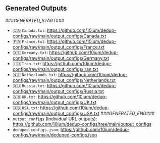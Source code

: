 
## Generated Outputs
###_GENERATED_START_###

- 🇨🇦 `Canada.txt`: https://github.com/10ium/dedup-configs/raw/main/output_configs/Canada.txt
- 🇫🇷 `France.txt`: https://github.com/10ium/dedup-configs/raw/main/output_configs/France.txt
- 🇩🇪 `Germany.txt`: https://github.com/10ium/dedup-configs/raw/main/output_configs/Germany.txt
- 🇮🇷 `Iran.txt`: https://github.com/10ium/dedup-configs/raw/main/output_configs/Iran.txt
- 🇳🇱 `Netherlands.txt`: https://github.com/10ium/dedup-configs/raw/main/output_configs/Netherlands.txt
- 🇷🇺 `Russia.txt`: https://github.com/10ium/dedup-configs/raw/main/output_configs/Russia.txt
- 🇬🇧 `UK.txt`: https://github.com/10ium/dedup-configs/raw/main/output_configs/UK.txt
- 🇺🇸 `USA.txt`: https://github.com/10ium/dedup-configs/raw/main/output_configs/USA.txt
###_GENERATED_END_###
- `output_configs` (Individual URL outputs): https://github.com/10ium/dedup-configs/tree/main/output_configs
- `deduped-configs.json`: https://github.com/10ium/dedup-configs/raw/main/deduped-configs.json

